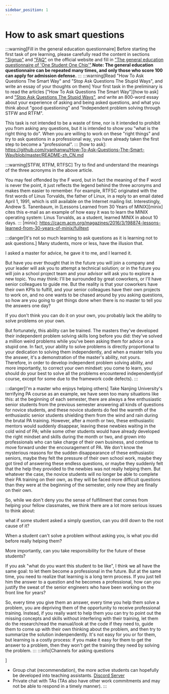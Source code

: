 ```yaml
---
sidebar_position: 1
---
```


# How to ask smart questions

[ysyx-forum]: https://ysyx.oscc.cc/forum/

:::warning[Fill in the general education questionnaire]
Before starting the first task of pre learning, please carefully read the content in sections ["Signup"](https://ysyx.oscc.cc/signup/) and ["FAQ"](https://ysyx.oscc.cc/project/faq.html) on the official website and fill in ["The general education questionnaire of 'One Student One Chip'"](https://www.wenjuan.pub/s/UZBZJv6ci37/#).**Note: The general education questionnaire can be repeated many times, and only those who score 100 can apply for admission defense.**
:::
:::warning[Read "How To Ask Questions The Smart Way" and "Stop Ask Questions The Stupid Ways", and write an essay of your thoughts on them]
Your first task in the preliminary is to read the articles ["How To Ask Questions The Smart Way"][how to ask] and ["Stop Ask Questions The Stupid Ways"][stop ask], and write an 800-word essay about your experience of asking and being asked questions, and what you think about "good questioning" and "Independent problem solving through STFW and RTFM".

This task is not intended to be a waste of time, nor is it intended to prohibit you from asking any questions, but it is intended to show you "what is the right thing to do". When you are willing to work on these "right things" and try to ask questions in a professional way, you have already taken the first step to become a "professional".
:::
[how to ask]: https://github.com/ryanhanwu/How-To-Ask-Questions-The-Smart-Way/blob/master/README-zh_CN.md

[stop ask]: https://github.com/tangx/Stop-Ask-Questions-The-Stupid-Ways/blob/master/README.md

:::warning[STFW, RTFM, RTFSC]
Try to find and understand the meanings of the three acronyms in the above article.

You may feel offended by the F word, but in fact the meaning of the F word is never the point, it just reflects the legend behind the three acronyms and makes them easier to remember. For example, RTFSC originated with the first words of Linus Torvalds, the father of Linux, in a reply to an email dated April 1, 1991, which is still available on the Internet mailing list. Interestingly, Andrew S. Tanenbaum, in [Lessons Learned from 30 Years of MINIX][minix] cites this e-mail as an example of how easy it was to learn the MINIX operating system: Linus Torvalds, as a student, learned MINIX in about 10 days.
:::
[minix]: https://cacm.acm.org/magazines/2016/3/198874-lessons-learned-from-30-years-of-minix/fulltext

<!-- -->

:::danger[It's not so much learning to ask questions as it is learning not to ask questions.]
Many students, more or less, have the illusion that.

I asked a master for advice, he gave it to me, and I learned it.

But have you ever thought that in the future you will join a company and your leader will ask you to attempt a technical solution; or in the future you will join a school project team and your advisor will ask you to explore a new topic. You may think: I'll be surrounded by great coworkers, or I'll have senior colleagues to guide me. But the reality is that your coworkers have their own KPIs to fulfill, and your senior colleagues have their own projects to work on, and no one wants to be chased around by you asking questions, so how are you going to get things done when there is no master to tell you the answers one day?

If you don't think you can do it on your own, you probably lack <Highlight color="#c40e0e">the ability to solve problems on your own</Highlight>.

But fortunately, this ability can be trained. The masters they've developed their independent problem solving skills long before you did: they've solved a million weird problems while you've been asking them for advice on a stupid one. In fact, your ability to solve problems is directly proportional to your dedication to solving them independently, and when a master tells you the answer, it's a demonstration of the master's ability, not yours. Therefore, in order to develop independent problem solving ability, and more importantly, to correct your own mindset: <Highlight color="#c40e0e">you come to learn, you should do your best to solve all the problems encountered independently</Highlight>(of course, except for some due to the framework code defects).
:::
<!-- -->

:::danger[I'm a master who enjoys helping others]
Take Nanjing University's terrifying PA course as an example, we have seen too many situations like this: at the beginning of each semester, there are always a few enthusiastic senior students from the previous semester answering all kinds of questions for novice students, and these novice students do feel the warmth of the enthusiastic senior students shielding them from the wind and rain during the brutal PA training. However, after a month or two, these enthusiastic mentors would suddenly disappear, leaving these newbies waiting in the cold wind of PA; while some other students would have already developed the right mindset and skills during the month or two, and grown into professionals who can take charge of their own business, and continue to move forward under the encouragement of PA. We don't know the mysterious reasons for the sudden disappearance of these enthusiastic seniors, maybe they felt the pressure of their own school work, maybe they got tired of answering these endless questions, or maybe they suddenly felt that the help they provided to the newbies was not really helping them. But whatever the case, the novice students will no longer be able to complete their PA training on their own, as they will be faced more difficult questions than they were at the beginning of the semester, only now they are finally on their own.

So, while we don't deny you the sense of fulfillment that comes from helping your fellow classmates, we think there are a lot more serious issues to think about:

what if some student asked a simply question, can you drill down to the root cause of it?

When a student can't solve a problem without asking you, is what you did before really helping them?

More importantly, can you take responsibility for the future of these students?

If you ask "what do you want this student to be like", I think we all have the same goal: to let them become a professional in the future. But at the same time, you need to realize that <Highlight color="#c40e0e">learning is a long term process.</Highlight> If you just tell him the answer to a question and he becomes a professional, how can you justify the sweat of the senior engineers who have been working on the front line for years?

So, <Highlight color="#c40e0e">every time you give them an answer, every time you help them solve a problem, you are depriving them of the opportunity to receive professional training.</Highlight> Instead, if you really want to help them you can try to point out the missing concepts and skills without interfering with their training, let them do the research/read the manual/look at the code if they need to, guide them to come up with their own thinking about the problem, and then try to summarize the solution indenpendently. It's not easy for you or for them, but learning is a costly process: if you make it easy for them to get the answer to a problem, then they won't get the training they need by solving the problem.
:::
:::info[Channels for asking questions
<!-- > * [一生一芯官方论坛][ysyx-forum] -->]
- Group chat (recommendation), the more active students can hopefully be developed into teaching assistants. [Discord Server](https://discord.gg/dKyq46VeSQ)
- Private chat with TAs (TAs also have other work commitments and may not be able to respond in a timely manner).
:::
